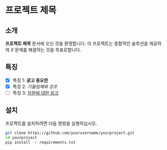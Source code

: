 # 프로젝트 제목

## 소개
**프로젝트 제목** 문서에 오신 것을 환영합니다. 이 프로젝트는 종합적인 솔루션을 제공하여 *X* 문제를 해결하는 것을 목표로합니다.

## 특징
- [x] 특징 1: **굵고 중요한**
- [x] 특징 2: *기울임체와 강조*
- [ ] 특징 3: [자원에 대한 링크](https://example.com)

## 설치
프로젝트를 설치하려면 다음 명령을 실행하십시오.

```bash
git clone https://github.com/yourusername/yourproject.git
cd yourproject
pip install -r requirements.txt
